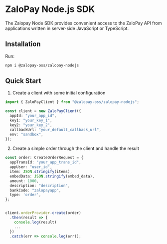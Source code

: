 # ZaloPay Node.js SDK

The Zalopay Node SDK provides convenient access to the ZaloPay API from applications written in server-side JavaScript or TypeScript.

## Installation

Run:

```bash
npm i @zalopay-oss/zalopay-nodejs
```

## Quick Start

1. Create a client with some initial configuration

```ts
import { ZaloPayClient } from "@zalopay-oss/zalopay-nodejs";

const client = new ZaloPayClient({
  appId: "your_app_id",
  key1: "your_key_1",
  key2: "your_key_2",
  callbackUrl: "your_default_callback_url",
  env: "sandbox",
});
```

2. Create a simple order through the client and handle the result

```ts
const order: CreateOrderRequest = {
  appTransId: "your_app_trans_id",
  appUser: "user_id",
  item: JSON.stringify(items),
  embedData: JSON.stringify(embed_data),
  amount: 1000,
  description: "description",
  bankCode: "zalopayapp",
  type: 'order',
};


client.orderProvider.create(order)
  .then(result => {
    console.log(result)
    ...
  })
  .catch(err => console.log(err));
```
